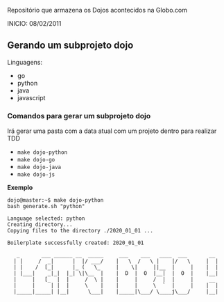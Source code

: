 Repositório que armazena os Dojos acontecidos na Globo.com

INICIO: 08/02/2011

## Gerando um subprojeto dojo

Linguagens:

- go
- python
- java
- javascript

### Comandos para gerar um subprojeto dojo

Irá gerar uma pasta com a data atual com um projeto dentro para realizar TDD

- `make dojo-python`
- `make dojo-go`
- `make dojo-java`
- `make dojo-js`

**Exemplo**

```console
dojo@master:~$ make dojo-python
bash generate.sh "python"

Language selected: python
Creating directory...
Copying files to the directory ./2020_01_01 ...

Boilerplate successfully created: 2020_01_01

   _       ___ ______ __  _____     ___    ___   ____  ___       __
  | |     /  _|      |  |/ ___/    |   \  /   \ |    |/   \     |  |
  | |    /  [_|      |_ (   \_     |    \|     ||__  |     |    |  |
  | |___|    _|_|  |_| \|\__  |    |  D  |  O  |__|  |  O  |    |__|
  |     |   [_  |  |     /  \ |    |     |     /  |  |     |     __
  |     |     | |  |     \    |    |     |     \  `  |     |    |  |
  |_____|_____| |__|      \___|    |_____|\___/ \____j\___/     |__|


```
